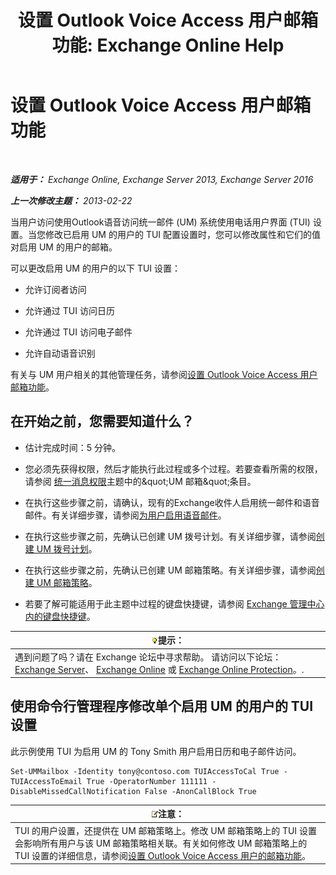 ﻿---
title: '设置 Outlook Voice Access 用户邮箱功能: Exchange Online Help'
TOCTitle: 设置 Outlook Voice Access 用户邮箱功能
ms:assetid: a56bfd75-7bc5-49b9-b098-06855a720dcd
ms:mtpsurl: https://technet.microsoft.com/zh-cn/library/Bb124030(v=EXCHG.150)
ms:contentKeyID: 50556627
ms.date: 05/23/2018
mtps_version: v=EXCHG.150
ms.translationtype: MT
---

# 设置 Outlook Voice Access 用户邮箱功能

 

_**适用于：** Exchange Online, Exchange Server 2013, Exchange Server 2016_

_**上一次修改主题：** 2013-02-22_

当用户访问使用Outlook语音访问统一邮件 (UM) 系统使用电话用户界面 (TUI) 设置。当您修改已启用 UM 的用户的 TUI 配置设置时，您可以修改属性和它们的值对启用 UM 的用户的邮箱。

可以更改启用 UM 的用户的以下 TUI 设置：

  - 允许订阅者访问

  - 允许通过 TUI 访问日历

  - 允许通过 TUI 访问电子邮件

  - 允许自动语音识别

有关与 UM 用户相关的其他管理任务，请参阅[设置 Outlook Voice Access 用户邮箱功能](set-mailbox-features-for-an-outlook-voice-access-user-exchange-2013-help.md)。

## 在开始之前，您需要知道什么？

  - 估计完成时间：5 分钟。

  - 您必须先获得权限，然后才能执行此过程或多个过程。若要查看所需的权限，请参阅 [统一消息权限](unified-messaging-permissions-exchange-2013-help.md)主题中的\&quot;UM 邮箱\&quot;条目。

  - 在执行这些步骤之前，请确认，现有的Exchange收件人启用统一邮件和语音邮件。有关详细步骤，请参阅[为用户启用语音邮件](enable-a-user-for-voice-mail-exchange-2013-help.md)。

  - 在执行这些步骤之前，先确认已创建 UM 拨号计划。有关详细步骤，请参阅[创建 UM 拨号计划](create-a-um-dial-plan-exchange-2013-help.md)。

  - 在执行这些步骤之前，先确认已创建 UM 邮箱策略。有关详细步骤，请参阅[创建 UM 邮箱策略](create-a-um-mailbox-policy-exchange-2013-help.md)。

  - 若要了解可能适用于此主题中过程的键盘快捷键，请参阅 [Exchange 管理中心内的键盘快捷键](keyboard-shortcuts-in-the-exchange-admin-center-exchange-online-protection-help.md)。

<table>
<thead>
<tr class="header">
<th><img src="images/Bb124558.tip(EXCHG.150).gif" title="提示" alt="提示" />提示：</th>
</tr>
</thead>
<tbody>
<tr class="odd">
<td>遇到问题了吗？请在 Exchange 论坛中寻求帮助。 请访问以下论坛：<a href="https://go.microsoft.com/fwlink/p/?linkid=60612">Exchange Server</a>、 <a href="https://go.microsoft.com/fwlink/p/?linkid=267542">Exchange Online</a> 或 <a href="https://go.microsoft.com/fwlink/p/?linkid=285351">Exchange Online Protection</a>。.</td>
</tr>
</tbody>
</table>


## 使用命令行管理程序修改单个启用 UM 的用户的 TUI 设置

此示例使用 TUI 为启用 UM 的 Tony Smith 用户启用日历和电子邮件访问。

    Set-UMMailbox -Identity tony@contoso.com TUIAccessToCal True -TUIAccessToEmail True -OperatorNumber 111111 -DisableMissedCallNotification False -AnonCallBlock True

<table>
<thead>
<tr class="header">
<th><img src="images/Bb124558.note(EXCHG.150).gif" title="注意" alt="注意" />注意：</th>
</tr>
</thead>
<tbody>
<tr class="odd">
<td>TUI 的用户设置，还提供在 UM 邮箱策略上。修改 UM 邮箱策略上的 TUI 设置会影响所有用户与该 UM 邮箱策略相关联。有关如何修改 UM 邮箱策略上的 TUI 设置的详细信息，请参阅<a href="set-mailbox-features-for-outlook-voice-access-users-exchange-2013-help.md">设置 Outlook Voice Access 用户的邮箱功能</a>。</td>
</tr>
</tbody>
</table>

